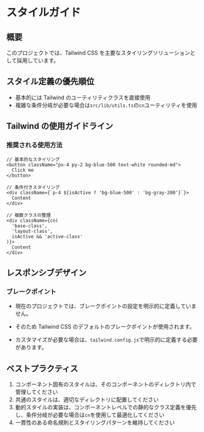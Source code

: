 # スタイルガイド

## 概要

このプロジェクトでは、Tailwind CSS を主要なスタイリングソリューションとして採用しています。

## スタイル定義の優先順位

- 基本的には Tailwind のユーティリティクラスを直接使用
- 複雑な条件分岐が必要な場合は`src/lib/utils.ts`の`cn`ユーティリティを使用

## Tailwind の使用ガイドライン

### 推奨される使用方法

```tsx
// 基本的なスタイリング
<button className="px-4 py-2 bg-blue-500 text-white rounded-md">
  Click me
</button>

// 条件付きスタイリング
<div className={`p-4 ${isActive ? 'bg-blue-500' : 'bg-gray-200'}`}>
  Content
</div>

// 複数クラスの整理
<div className={cn(
  'base-class',
  'layout-class',
  isActive && 'active-class'
)}>
  Content
</div>
```

## レスポンシブデザイン

### ブレークポイント

- 現在のプロジェクトでは、ブレークポイントの設定を明示的に定義していません。
- そのため Tailwind CSS のデフォルトのブレークポイントが使用されます。

- カスタマイズが必要な場合は、`tailwind.config.js`で明示的に定義する必要があります。

## ベストプラクティス

1. コンポーネント固有のスタイルは、そのコンポーネントのディレクトリ内で管理してください
2. 共通のスタイルは、適切なディレクトリに配置してください
3. 動的スタイルの実装は、コンポーネントレベルでの静的なクラス定義を優先し、条件分岐が必要な場合は`cn`を使用して最適化してください
4. 一貫性のある命名規則とスタイリングパターンを維持してください
